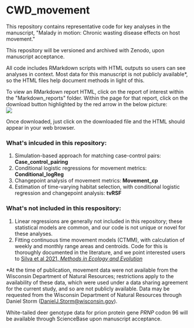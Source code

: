 # CWD_movement
This repository contains representative code for key analyses in the manuscript, "Malady in motion: Chronic wasting disease effects on host movement."  

This repository will be versioned and archived with Zenodo, upon manuscript acceptance.

All code includes RMarkdown scripts with HTML outputs so users can see analyses in context. Most data for this manuscript is not publicly available*, so the HTML files help document methods in light of this.  

To view an RMarkdown report HTML, click on the report of interest within the "Markdown_reports" folder. Within the page for that report, click on the download button highlighted by the red arrow in the below picture:  
![](https://drive.google.com/uc?export=view&id=1PZK43_5SMw-nS8adklb2E-Bu3-1zXyUX)

Once downloaded, just click on the downloaded file and the HTML should appear in your web browser.  

### What's inlcuded in this repository:

1. Simulation-based approach for matching case-control pairs: **Case_control_pairing**  
2. Conditional logistic regressions for movement metrics: **Conditional_logReg**  
3. Changepoint analysis of movement metrics: **Movement_cp**  
4. Estimation of time-varying habitat selection, with conditional logistic regression and changepoint analysis: **tvRSF**  


### What's not included in this respository:

1. Linear regressions are generally not included in this repository; these statistical models are common, and our code is not unique or novel for these analyses.
2. Fitting continuous time movement models (CTMM), with calculation of weekly and monthly range areas and centroids. Code for this is thoroughly documented in the literature, and we point interested users to [Silva et al 2021, *Methods in Ecology and Evolution*](https://doi.org/10.1111/2041-210X.13786)

*At the time of publication, movement data were not available from the Wisconsin Department of Natural Resources; restrictions apply to the availability of these data, which were used under a data sharing agreement for the current study, and so are not publicly available. Data may be requested from the Wisconsin Department of Natural Resources through Daniel Storm (DanielJ.Storm@wisconsin.gov).  

White-tailed deer genotype data for prion protein gene *PRNP* codon 96 will be available through ScienceBase upon manuscript acceptance.
